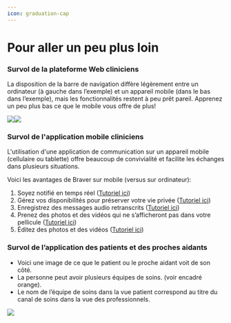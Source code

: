 ```yaml
---
icon: graduation-cap
---
```


# Pour aller un peu plus loin

### Survol de la plateforme Web cliniciens

La disposition de la barre de navigation diffère légèrement entre un ordinateur (à gauche dans l’exemple) et un appareil mobile (dans le bas dans l’exemple), mais les fonctionnalités restent à peu prêt pareil. Apprenez un peu plus bas ce que le mobile vous offre de plus!

![](https://lh7-rt.googleusercontent.com/docsz/AD_4nXdT44-JQIHcbh5ajPEDu2Ot1qw1tfEgpIj502j8HZiXgxZxZhhcFVrfK52AS_xxjczv2bk7DI899kDdEIqQx-tC5Uab7g0jP4nbQ2IQMnnIkeMFT6jVSOb2IZXFBJb4Q5EY650ymnE0x-k6a39XLM2Shi_5?key=cZePhoKjSOguTBidTMV33w)![](https://lh7-rt.googleusercontent.com/docsz/AD_4nXfjwEUPE-hxQ4NWNiKiC61qnQhR99u8mrwikqQZgQfA7QsTZxwEkEfn47onYmjrh38ESX6ZebDgNE3qzxgisakVbkAWUA068HQQ9EcSwyU0EORvBFDNBtv9Wrrya8hG15dWTEe3TQf3OmQztTHRCWEpcA3f?key=cZePhoKjSOguTBidTMV33w)

### Survol de l'application mobile cliniciens

L'utilisation d'une application de communication sur un appareil mobile (cellulaire ou tablette) offre beaucoup de convivialité et facilite les échanges dans plusieurs situations.

Voici les avantages de Braver sur mobile (versus sur ordinateur):

1. Soyez notifié en temps réel ([Tutoriel ici](https://braver.notion.site/Comprendre-les-notifications-72ca3fb5b4884a7e86931f589f5f055d?pvs=4))
2. Gérez vos disponibilités pour préserver votre vie privée ([Tutoriel ici](https://braver.notion.site/R-gler-son-horaire-de-disponibilit-s-et-ses-p-riodes-d-indisponibilit-df45ec369cc14ce0905b1af0edc17a89?pvs=4))
3. Enregistrez des messages audio retranscrits ([Tutoriel ici](https://braver.notion.site/Ajouter-un-message-vocal-une-discussion-25b94be29f5e452ba85ef994c331cad8?pvs=4))
4. Prenez des photos et des vidéos qui ne s’afficheront pas dans votre pellicule ([Tutoriel ici](https://braver.notion.site/Ajouter-un-fichier-une-photo-ou-une-vid-o-un-fil-de-discussion-35b4b3a27dfc4b2e9f2ef8b749231bcf?pvs=4))
5. Éditez des photos et des vidéos ([Tutoriel ici](https://braver.notion.site/diter-une-photo-ou-une-vid-o-2168d889382148b492817ff26fc1d452?pvs=4))

### Survol de l’application des patients et des proches aidants

* Voici une image de ce que le patient ou le proche aidant voit de son côté.
* La personne peut avoir plusieurs équipes de soins. (voir encadré orange).
* Le nom de l’équipe de soins dans la vue patient correspond au titre du canal de soins dans la vue des professionnels.

![](https://lh7-rt.googleusercontent.com/docsz/AD_4nXfZsCyY5CK2LZZOrWa7Y1nnpzhp_LrjuEeQqL27SHZb3uGxx2G2QDfu7X5GQyj6Iy7n9073F6htkVutRoL5DSMelfoytBV5MAgmwCgYR8Q0Dv365KVLAcdms6svks7J9-XE_bO3dh_IYF-HCQRv88Q-TzKm?key=cZePhoKjSOguTBidTMV33w)

